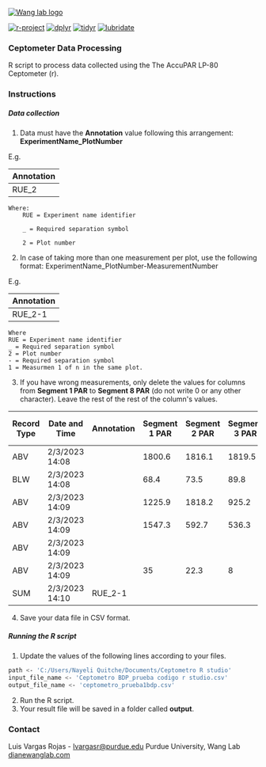 [![Wang lab logo](https://static.wixstatic.com/media/c544bf_0e3064b159ae42238c83dca23bc352e8~mv2.png/v1/crop/x_0,y_0,w_1918,h_2080/fill/w_91,h_100,al_c,q_85,usm_0.66_1.00_0.01,enc_auto/lab_icon_3.png)](https://www.dianewanglab.com/)



[![r-project](https://img.shields.io/badge/R-v4.1.3-blue)](https://www.r-project.org/)
[![dplyr](https://img.shields.io/badge/dplyr-1.1.1-success)](https://dplyr.tidyverse.org/)
[![tidyr](https://img.shields.io/badge/tidyr-1.0.3-success)](https://tidyr.tidyverse.org/)
[![lubridate](https://img.shields.io/badge/lubridate-1.9.2-success)](https://lubridate.tidyverse.org/)

### Ceptometer Data Processing
R script to process data collected using the The AccuPAR LP-80 Ceptometer (r).

### Instructions
##### Data collection
1. Data must have the **Annotation** value following this arrangement:
**ExperimentName_PlotNumber**

E.g. 

|Annotation| 
| ------ |
| RUE_2 |

    Where:
        RUE = Experiment name identifier 

        _ = Required separation symbol

        2 = Plot number 


2. In case of taking more than one measurement per plot, use the following format:
ExperimentName_PlotNumber-MeasurementNumber

E.g. 

|Annotation| 
| ------ |
| RUE_2-1 |

    Where 
    RUE = Experiment name identifier 
    _ = Required separation symbol
    2 = Plot number 
    - = Required separation symbol
    1 = Measurmen 1 of n in the same plot.

3. If you have wrong measurements, only delete the values for columns from **Segment 1 PAR** to **Segment 8 PAR** (do not write 0 or any other character). Leave the rest of the rest of the column's values.  

|Record Type| Date and Time|Annotation| Segment 1 PAR|  Segment 2 PAR|  Segment 3 PAR|  Segment 4 PAR|  Segment 5 PAR|  Segment 6 PAR|  Segment 7 PAR|  Segment 8 PAR|  External Sensor| PAR    Record ID|
| ------ | ------ | ------ | ------ | ------ | ------ | ------ | ------ | ------ | ------ | ------ | ------ | ------ |
| ABV | 2/3/2023 14:08| |1800.6|    1816.1| 1819.5| 1816.3| 1800.6| 1782.5| |1761|  1757.6| 0|  70658|
|BLW|   2/3/2023 14:08  ||68.4| 73.5|   89.8|   91.2|   86.7|   89| 85.8|   80.1|   0|  70659|
|ABV|   2/3/2023 14:09| |1225.9 |1818.2 |925.2| 1489.8| 1798.7| 1782.8| |1563.9|    1383.9| 0|  70660|
|ABV|   2/3/2023 14:09| |1547.3|    592.7|  536.3|  74.1|   67.2|   104.9|  72.9|   129.2|  0|  70661|
|ABV|   2/3/2023 14:09  ||| |   ||||    ||  0|  70662|
|ABV|   2/3/2023 14:09| |35 |22.3|  8|  6.4 |8.3|   19.1|   41.6|   12.2|   0|  70663|
|SUM|   2/3/2023 14:10|RUE_2-1||||||||||                                        70664|



4. Save your data file in CSV format.

##### Running the R script
 1. Update the values of the following lines according to your files.
```sh
path <- 'C:/Users/Nayeli Quitche/Documents/Ceptometro R studio'
input_file_name <- 'Ceptometro BDP_prueba codigo r studio.csv'
output_file_name <- 'ceptometro_prueba1bdp.csv'
```
 2. Run the R script. 
 3. Your result file will be saved in a folder called **output**.


### Contact
Luis Vargas Rojas - [lvargasr@purdue.edu](lvargasr@purdue.edu)
Purdue University, Wang Lab [dianewanglab.com](https://www.dianewanglab.com/)
